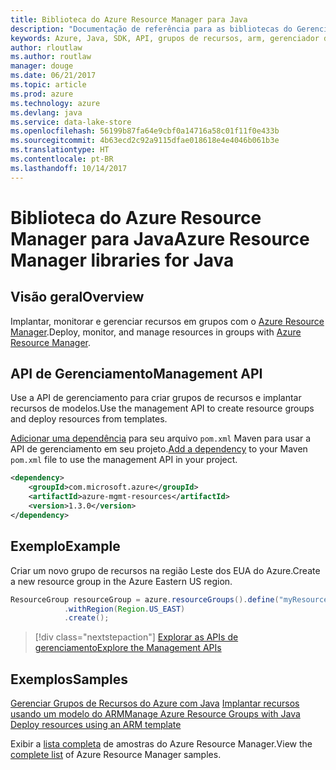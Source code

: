 ```yaml
---
title: Biblioteca do Azure Resource Manager para Java
description: "Documentação de referência para as bibliotecas do Gerenciador de Recursos de Java"
keywords: Azure, Java, SDK, API, grupos de recursos, arm, gerenciador de recursos
author: rloutlaw
ms.author: routlaw
manager: douge
ms.date: 06/21/2017
ms.topic: article
ms.prod: azure
ms.technology: azure
ms.devlang: java
ms.service: data-lake-store
ms.openlocfilehash: 56199b87fa64e9cbf0a14716a58c01f11f0e433b
ms.sourcegitcommit: 4b63ecd2c92a9115dfae018618e4e4046b061b3e
ms.translationtype: HT
ms.contentlocale: pt-BR
ms.lasthandoff: 10/14/2017
---
```

# <a name="azure-resource-manager-libraries-for-java"></a><span data-ttu-id="fc028-104">Biblioteca do Azure Resource Manager para Java</span><span class="sxs-lookup"><span data-stu-id="fc028-104">Azure Resource Manager libraries for Java</span></span>

## <a name="overview"></a><span data-ttu-id="fc028-105">Visão geral</span><span class="sxs-lookup"><span data-stu-id="fc028-105">Overview</span></span>

<span data-ttu-id="fc028-106">Implantar, monitorar e gerenciar recursos em grupos com o [Azure Resource Manager](https://docs.microsoft.com/azure/azure-resource-manager/resource-group-overview).</span><span class="sxs-lookup"><span data-stu-id="fc028-106">Deploy, monitor, and manage resources in groups with [Azure Resource Manager](https://docs.microsoft.com/azure/azure-resource-manager/resource-group-overview).</span></span>

## <a name="management-api"></a><span data-ttu-id="fc028-107">API de Gerenciamento</span><span class="sxs-lookup"><span data-stu-id="fc028-107">Management API</span></span>

<span data-ttu-id="fc028-108">Use a API de gerenciamento para criar grupos de recursos e implantar recursos de modelos.</span><span class="sxs-lookup"><span data-stu-id="fc028-108">Use the management API to create resource groups and deploy resources from templates.</span></span>

<span data-ttu-id="fc028-109">[Adicionar uma dependência](https://maven.apache.org/guides/getting-started/index.html#How_do_I_use_external_dependencies) para seu arquivo `pom.xml` Maven para usar a API de gerenciamento em seu projeto.</span><span class="sxs-lookup"><span data-stu-id="fc028-109">[Add a dependency](https://maven.apache.org/guides/getting-started/index.html#How_do_I_use_external_dependencies) to your Maven `pom.xml` file to use the management API in your project.</span></span>


```XML
<dependency>
    <groupId>com.microsoft.azure</groupId>
    <artifactId>azure-mgmt-resources</artifactId>
    <version>1.3.0</version>
</dependency>
```

## <a name="example"></a><span data-ttu-id="fc028-110">Exemplo</span><span class="sxs-lookup"><span data-stu-id="fc028-110">Example</span></span>

<span data-ttu-id="fc028-111">Criar um novo grupo de recursos na região Leste dos EUA do Azure.</span><span class="sxs-lookup"><span data-stu-id="fc028-111">Create a new resource group in the Azure Eastern US region.</span></span>

```java
ResourceGroup resourceGroup = azure.resourceGroups().define("myResourceGroup")
            .withRegion(Region.US_EAST)
            .create();
```

> [!div class="nextstepaction"]
> [<span data-ttu-id="fc028-112">Explorar as APIs de gerenciamento</span><span class="sxs-lookup"><span data-stu-id="fc028-112">Explore the Management APIs</span></span>](/java/api/overview/azure/resources/managementapi)

## <a name="samples"></a><span data-ttu-id="fc028-113">Exemplos</span><span class="sxs-lookup"><span data-stu-id="fc028-113">Samples</span></span>

<span data-ttu-id="fc028-114">[Gerenciar Grupos de Recursos do Azure com Java][1] 
[Implantar recursos usando um modelo do ARM][2]</span><span class="sxs-lookup"><span data-stu-id="fc028-114">[Manage Azure Resource Groups with Java][1] 
[Deploy resources using an ARM template][2]</span></span>

[1]: https://github.com/Azure-Samples/resources-java-manage-resource-group
[2]: https://github.com/Azure-Samples/resources-java-deploy-using-arm-template

<span data-ttu-id="fc028-115">Exibir a [lista completa](https://azure.microsoft.com/resources/samples/?platform=java&term=resource) de amostras do Azure Resource Manager.</span><span class="sxs-lookup"><span data-stu-id="fc028-115">View the [complete list](https://azure.microsoft.com/resources/samples/?platform=java&term=resource) of Azure Resource Manager samples.</span></span>
